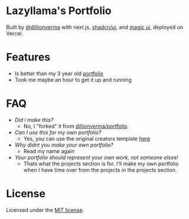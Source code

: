 # Lazyllama's Portfolio

Built by [@dillionverma](https://github.com/dillionverma) with next.js, [shadcn/ui](https://ui.shadcn.com/), and [magic ui](https://magicui.design/), deployed on Vercel.

# Features

- Is better than my 3 year old [portfolio](https://lazylllama.github.io)
- Took me maybe an hour to get it up and running

# FAQ
- *Did i make this?*
  - No, I "forked" it from [dillionverma/portfolio](https://github.com/dillionverma/portfolio).
- *Can I use this for my own portfolio?*
  - Yes, you can use the original creators template [here](https://github.com/new?template_name=portfolio&template_owner=dillionverma)
- *Why didnt you make your own portfolio?*
  - Read my name again
- *Your portfolio should represent your own work, not someone elses!*
   - Thats what the projects section is for. I'll make my own portfolio when I have time over from the projects in the projects section.

# License

Licensed under the [MIT license](https://github.com/lazylllama/portfolio/blob/main/LICENSE.md).
